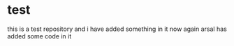 # test
this is a test repository
and i have added something in it
now again arsal has added some code in it
